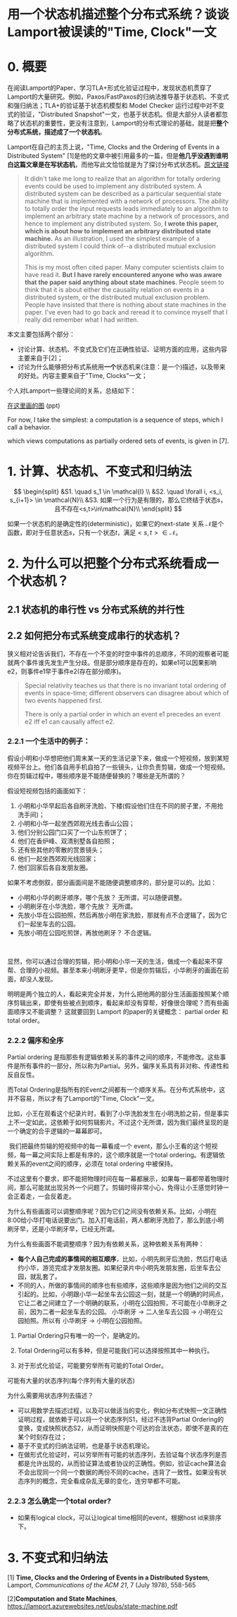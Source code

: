 # 用一个状态机描述整个分布式系统？谈谈Lamport被误读的"Time, Clock"一文

# 0. 概要

在阅读Lamport的Paper、学习TLA+形式化验证过程中，发现状态机贯穿了Lamport的大量研究。例如，Paxos/FastPaxos的归纳法推导基于状态机、不变式和强归纳法；TLA+的验证基于状态机模型和 Model Checker 运行过程中对不变式的验证，"Distributed Snapshot"一文，也基于状态机。但是大部分人读者都忽略了状态机的重要性，更没有注意到，Lamport的分布式理论的基础，就是把**整个分布式系统，描述成了一个状态机**。

Lamport在自己的主页上说，"Time, Clocks and the Ordering of Events in a Distributed System" [1]是他的文章中被引用最多的一篇，但是**他几乎没遇到谁明白这篇文章是在写状态机**，而他写此文恰恰就是为了探讨分布式状态机。[原文链接](http://lamport.azurewebsites.net/pubs/pubs.html#time-clocks)

>It didn't take me long to realize that an algorithm for totally ordering events could be used to implement any distributed system. A distributed system can be described as a particular sequential state machine that is implemented with a network of processors. The ability to totally order the input requests leads immediately to an algorithm to implement an arbitrary state machine by a network of processors, and hence to implement any distributed system. So, **I wrote this paper, which is about how to implement an arbitrary distributed state machine.** As an illustration, I used the simplest example of a distributed system I could think of--a distributed mutual exclusion algorithm. 
>
>This is my most often cited paper. Many computer scientists claim to have read it. **But I have rarely encountered anyone who was aware that the paper said anything about state machines.** People seem to think that it is about either the causality relation on events in a distributed system, or the distributed mutual exclusion problem. People have insisted that there is nothing about state machines in the paper. I've even had to go back and reread it to convince myself that I really did remember what I had written. 

 本文主要包括两个部分：

- 讨论计算、状态机、不变式及它们在正确性验证、证明方面的应用，这些内容主要来自于[2]；
- 讨论为什么能够把分布式系统用**一个**状态机来(注意：是一个)描述，以及带来的好处。内容主要来自于"Time, Clocks"一文；

个人对Lamport一些理论间的关系，总结如下：

[在这里画的图](https://app.lucidchart.com/documents/edit/191d2421-6e8c-4233-ab5d-563d1c65875d/0_0) (ppt)

 

For now, I take the simplest: a computation is a sequence of steps, which I call a behavior.



which views computations as partially ordered sets of events, is given in [7].



# 1. 计算、状态机、不变式和归纳法

$$
\begin{split}
&S1. \quad s_1  \in \mathcal{I} \\
&S2. \quad \forall i,  <s_i, s_{i+1}>  \in \mathcal{N}\\
&S3. 如果一个行为是有限的，那么它终结于状态s，且不存在<s,t>\in\mathcal{N}\\
\end{split}
$$

如果一个状态机的是确定性的(deterministic)，如果它的next-state 关系 $\mathcal{N}$是个函数，即对于任意状态$s$，只有一个状态$t$，满足$<s, t> \in \mathcal{N}$。

# 2. 为什么可以把整个分布式系统看成一个状态机？

## 2.1 状态机的串行性 vs 分布式系统的并行性



## 2.2 如何把分布式系统变成串行的状态机？ 

狭义相对论告诉我们，不存在一个不变的时空中事件的总顺序，不同的观察者可能就两个事件谁先发生产生分歧。但是部分顺序是存在的，如果e1可以因果影响e2，则事件e1早于事件e2(存在部分顺序)。

> Special relativity teaches us that there is no invariant total ordering of events in space-time; different observers can disagree about which of two events happened first. 
>
>  There is only a partial order in which an event e1 precedes an event e2 iff e1 can causally affect e2. 

### 2.2.1 一个生活中的例子：

假设小明和小华想把他们周末某一天的生活记录下来，做成一个短视频，放到某短视频平台上。他们各自用手机自拍了一些镜头，让你负责剪辑，做成一个短视频。你在剪辑过程中，哪些顺序是不能随便替换的？哪些是无所谓的？

假设短视频包括的画面如下：

1. 小明和小华早起后各自刷牙洗脸、下楼(假设他们住在不同的房子里，不用抢洗手间)；
2. 小明和小华一起坐西郊观光线去香山公园；
3. 他们分别公园门口买了一个山东煎饼了；
4. 他们在香炉峰、双清别墅各自拍照；
5. 还有些其他的零散的赏景镜头；
6. 他们一起坐西郊观光线回家；
7. 他们回家后各自发朋友圈。

如果不考虑倒叙，部分画面间是不能随便调整顺序的，部分是可以的。比如： 

- 小明和小华的刷牙顺序，哪个先放？ 无所谓，可以随便调整。
- 小明刷牙在小华洗脸，哪个先放？ 无所谓。
- 先放小华在公园拍照，然后再放小明在家洗脸，那就有点不合逻辑了，因为它们一起坐车去的公园。
- 先放小明在公园吃煎饼，再放他刷牙？ 不合逻辑。

​      

显然，你可以通过合理的剪辑，把小明和小华一天的生活，做成一个看起来不穿帮、合理的小视频。甚至本来小明刷牙更早，但是你剪辑后，小华刷牙的画面在前面，却没人发现。

明明是两个独立的人，看起来完全并发，为什么把他两的部分生活画面按照某个顺序剪辑出来，即使有些被点到顺序，看起来却没有穿帮，好像很合理呢？而有些画面顺序又不能调整？ 这就要回到 Lamport 的paper的关键概念： partial order 和 total order。      

### 2.2.2 偏序和全序

   Partial ordering 是指那些有逻辑依赖关系的事件之间的顺序，不能修改。这些事件是所有事件的一部分，所以称为Partial。另外，偏序关系具有非对称、传递性和反自反性。

而Total Ordering是指所有的Event之间都有一个顺序关系。在分布式系统中，这并不容易，所以才有了Lamport的"Time, Clock"一文。



比如，小王在观看这个纪录片时，看到了小华洗脸发生在小明洗脸之前，但是事实上不一定如此，这依赖于如何剪辑影片。不过这个无所谓，因为我们最终呈现的是一个确定的合乎逻辑的一幕幕即可。

​     我们把最终剪辑的短视频中的每一幕看成一个 event，那么小王看的这个短视频，每一幕之间实际上都是有序的，这个顺序就是一个total ordering。有逻辑依赖关系的event之间的顺序，必须在 total ordering 中被保持。

   不过这里有个要求，即不能把物理时间在每一幕都展示，如果每一幕都带着物理时间，那么可能就出现另外一个问题了。剪辑时得非常小心，免得让小王感觉时钟一会正着走，一会反着走。

   为什么有些画面可以调整顺序呢？因为它们之间没有依赖关系。比如，小明在8:00给小华打电话说要出门。加入打电话前，两人都刷牙洗脸了，那么到底小明刷牙早，还是小华刷牙早，已经无所谓。

 

为什么有些画面不能调整顺序？因为有依赖关系，这种依赖关系有两种：

- **每个人自己完成的事情间的相互顺序**，比如，小明先刷牙后洗脸，然后打电话约小华，游览完成才发朋友圈。如果纪录片中小明先发朋友圈，后坐车去公园，就乱套了。
- 不同的人，所做的事情间的顺序也有些顺序，这些顺序是因为他们之间的交互引起的。比如，小明跟小华一起坐车去公园这一刻，就是一个明确的时间点，它让二者之间建立了一个明确的联系，小明在公园拍照，不可能在小华刷牙之前，因为二者一起坐车去的公园。     小华刷牙 -> 二人坐车去公园 -> 小明在公园拍照。所以有 小华刷牙     -> 小明在公园拍照。

 

1. Partial Ordering只有唯一的一个，是确定的。

1. Total Ordering可以有多种，但是可能我们可以选择按照其中一种执行。
2. 对于形式化验证，可能要穷举所有可能的Total Order。

  

可能有大量的状态序列(每个序列有大量的状态)

 

为什么需要用状态序列去描述？

- 可以用数学去描述过程，以及可以做适当的变化，例如分布式快照一文正确性证明过程，就依赖于可以将一个状态序列S1，经过不违背Partial     Ordering的变换，变成快照状态S2，从而证明快照是个可达的合法状态，即使不是真的在某个时刻存在过；
- 基于不变式的归纳法证明，也是基于状态机理论。
- 在做形式化验证时，可以穷举所有可能的状态序列，去验证每个状态序列是否都是允许出现的，从而验证算法或者协议的正确性。例如，验证cache算法会不会出现同一个同一个数据的两份不同的cache，违背了一致性。如果没有状态序列的概念，完全看成杂乱无章的变化，连穷举都不可能。

  

### 2.2.3 怎么确定一个total order?

- 如果有logical    clock，可以让logical time相同的event，根据host id来排序下。



# 3. 不变式和归纳法





[1]  **Time, Clocks and the Ordering of Events in a Distributed System**, Lamport, *Communications of the ACM 21*, 7  (July 1978), 558-565

[2]**Computation and State Machines**,  https://lamport.azurewebsites.net/pubs/state-machine.pdf


